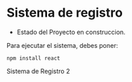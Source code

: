 <h1>Sistema de registro</h1>

- Estado del Proyecto en construccion.

 Para ejecutar el sistema, debes poner:
  
```npm install react```

Sistema de Registro 2
